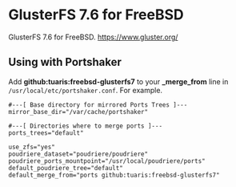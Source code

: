 GlusterFS 7.6 for FreeBSD
=====

GlusterFS 7.6 for FreeBSD.
https://www.gluster.org/

## Using with Portshaker

Add **github:tuaris:freebsd-glusterfs7** to your **_merge_from** line in `/usr/local/etc/portshaker.conf`.  For example.

```
#---[ Base directory for mirrored Ports Trees ]---
mirror_base_dir="/var/cache/portshaker"

#---[ Directories where to merge ports ]---
ports_trees="default"

use_zfs="yes"
poudriere_dataset="poudriere/poudriere"
poudriere_ports_mountpoint="/usr/local/poudriere/ports"
default_poudriere_tree="default"
default_merge_from="ports github:tuaris:freebsd-glusterfs7"
```


